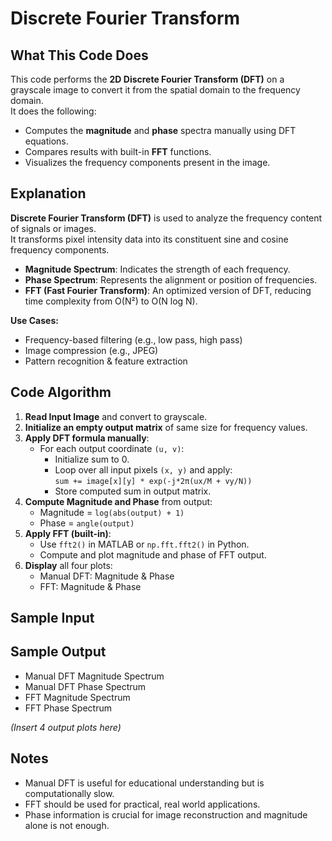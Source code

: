 # Discrete Fourier Transform

## What This Code Does

This code performs the **2D Discrete Fourier Transform (DFT)** on a grayscale image to convert it from the spatial domain to the frequency domain.  
It does the following:
- Computes the **magnitude** and **phase** spectra manually using DFT equations.
- Compares results with built-in **FFT** functions.
- Visualizes the frequency components present in the image.

## Explanation

**Discrete Fourier Transform (DFT)** is used to analyze the frequency content of signals or images.  
It transforms pixel intensity data into its constituent sine and cosine frequency components.

- **Magnitude Spectrum**: Indicates the strength of each frequency.
- **Phase Spectrum**: Represents the alignment or position of frequencies.
- **FFT (Fast Fourier Transform)**: An optimized version of DFT, reducing time complexity from O(N²) to O(N log N).

**Use Cases:**
- Frequency-based filtering (e.g., low pass, high pass)
- Image compression (e.g., JPEG)
- Pattern recognition & feature extraction


## Code Algorithm

1. **Read Input Image** and convert to grayscale.
2. **Initialize an empty output matrix** of same size for frequency values.
3. **Apply DFT formula manually**:
   - For each output coordinate `(u, v)`:
     - Initialize sum to 0.
     - Loop over all input pixels `(x, y)` and apply:  
       `sum += image[x][y] * exp(-j*2π(ux/M + vy/N))`
     - Store computed sum in output matrix.
4. **Compute Magnitude and Phase** from output:
   - Magnitude = `log(abs(output) + 1)`
   - Phase = `angle(output)`
5. **Apply FFT (built-in)**:
   - Use `fft2()` in MATLAB or `np.fft.fft2()` in Python.
   - Compute and plot magnitude and phase of FFT output.
6. **Display** all four plots:
   - Manual DFT: Magnitude & Phase
   - FFT: Magnitude & Phase


## Sample Input


## Sample Output

- Manual DFT Magnitude Spectrum
- Manual DFT Phase Spectrum
- FFT Magnitude Spectrum
- FFT Phase Spectrum

*(Insert 4 output plots here)*


## Notes

- Manual DFT is useful for educational understanding but is computationally slow.
- FFT should be used for practical, real world applications.
- Phase information is crucial for image reconstruction and magnitude alone is not enough.
